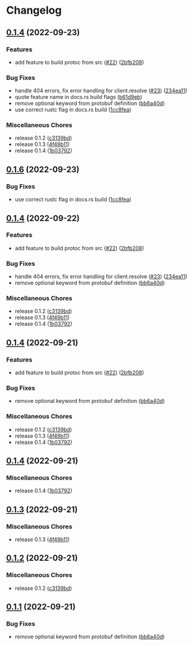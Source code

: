 # Changelog

## [0.1.4](https://github.com/yusefnapora/w3name-rust-client/compare/w3name-v0.1.6...w3name-v0.1.4) (2022-09-23)


### Features

* add feature to build protoc from src ([#22](https://github.com/yusefnapora/w3name-rust-client/issues/22)) ([2bfb208](https://github.com/yusefnapora/w3name-rust-client/commit/2bfb20822f3c53a9198b58c57b324debec5e721d))


### Bug Fixes

* handle 404 errors, fix error handling for client.resolve ([#23](https://github.com/yusefnapora/w3name-rust-client/issues/23)) ([234ea11](https://github.com/yusefnapora/w3name-rust-client/commit/234ea118efef86c0fa454a3e9f4bbb98e7929ff9))
* quote feature name in docs.rs build flags ([b61d9eb](https://github.com/yusefnapora/w3name-rust-client/commit/b61d9eb24f4092584eb6c8f268a1661a1740cd56))
* remove optional keyword from protobuf definition ([bb6a40d](https://github.com/yusefnapora/w3name-rust-client/commit/bb6a40d9c4cca243db29c846a3655c0ef638e43a))
* use correct rustc flag in docs.rs build ([1cc8fea](https://github.com/yusefnapora/w3name-rust-client/commit/1cc8fead87dd1dbd0720dcc7ff9daee2ff938a2c))


### Miscellaneous Chores

* release 0.1.2 ([c3139bd](https://github.com/yusefnapora/w3name-rust-client/commit/c3139bd7c171400b8523a6e01662405078f63854))
* release 0.1.3 ([4f49b11](https://github.com/yusefnapora/w3name-rust-client/commit/4f49b11cccd6ea813d7643e79ea41add5fb0d88b))
* release 0.1.4 ([1b03792](https://github.com/yusefnapora/w3name-rust-client/commit/1b03792607f5b7a6ce930176c1ae1bb36336c8e1))

## [0.1.6](https://github.com/yusefnapora/w3name-rust-client/compare/w3name-v0.1.5...w3name-v0.1.6) (2022-09-23)


### Bug Fixes

* use correct rustc flag in docs.rs build ([1cc8fea](https://github.com/yusefnapora/w3name-rust-client/commit/1cc8fead87dd1dbd0720dcc7ff9daee2ff938a2c))

## [0.1.4](https://github.com/yusefnapora/w3name-rust-client/compare/w3name-v0.1.4...w3name-v0.1.4) (2022-09-22)


### Features

* add feature to build protoc from src ([#22](https://github.com/yusefnapora/w3name-rust-client/issues/22)) ([2bfb208](https://github.com/yusefnapora/w3name-rust-client/commit/2bfb20822f3c53a9198b58c57b324debec5e721d))


### Bug Fixes

* handle 404 errors, fix error handling for client.resolve ([#23](https://github.com/yusefnapora/w3name-rust-client/issues/23)) ([234ea11](https://github.com/yusefnapora/w3name-rust-client/commit/234ea118efef86c0fa454a3e9f4bbb98e7929ff9))
* remove optional keyword from protobuf definition ([bb6a40d](https://github.com/yusefnapora/w3name-rust-client/commit/bb6a40d9c4cca243db29c846a3655c0ef638e43a))


### Miscellaneous Chores

* release 0.1.2 ([c3139bd](https://github.com/yusefnapora/w3name-rust-client/commit/c3139bd7c171400b8523a6e01662405078f63854))
* release 0.1.3 ([4f49b11](https://github.com/yusefnapora/w3name-rust-client/commit/4f49b11cccd6ea813d7643e79ea41add5fb0d88b))
* release 0.1.4 ([1b03792](https://github.com/yusefnapora/w3name-rust-client/commit/1b03792607f5b7a6ce930176c1ae1bb36336c8e1))

## [0.1.4](https://github.com/yusefnapora/w3name-rust-client/compare/w3name-v0.1.4...w3name-v0.1.4) (2022-09-21)


### Features

* add feature to build protoc from src ([#22](https://github.com/yusefnapora/w3name-rust-client/issues/22)) ([2bfb208](https://github.com/yusefnapora/w3name-rust-client/commit/2bfb20822f3c53a9198b58c57b324debec5e721d))


### Bug Fixes

* remove optional keyword from protobuf definition ([bb6a40d](https://github.com/yusefnapora/w3name-rust-client/commit/bb6a40d9c4cca243db29c846a3655c0ef638e43a))


### Miscellaneous Chores

* release 0.1.2 ([c3139bd](https://github.com/yusefnapora/w3name-rust-client/commit/c3139bd7c171400b8523a6e01662405078f63854))
* release 0.1.3 ([4f49b11](https://github.com/yusefnapora/w3name-rust-client/commit/4f49b11cccd6ea813d7643e79ea41add5fb0d88b))
* release 0.1.4 ([1b03792](https://github.com/yusefnapora/w3name-rust-client/commit/1b03792607f5b7a6ce930176c1ae1bb36336c8e1))

## [0.1.4](https://github.com/yusefnapora/w3name-rust-client/compare/w3name-v0.1.3...w3name-v0.1.4) (2022-09-21)


### Miscellaneous Chores

* release 0.1.4 ([1b03792](https://github.com/yusefnapora/w3name-rust-client/commit/1b03792607f5b7a6ce930176c1ae1bb36336c8e1))

## [0.1.3](https://github.com/yusefnapora/w3name-rust-client/compare/w3name-v0.1.2...w3name-v0.1.3) (2022-09-21)


### Miscellaneous Chores

* release 0.1.3 ([4f49b11](https://github.com/yusefnapora/w3name-rust-client/commit/4f49b11cccd6ea813d7643e79ea41add5fb0d88b))

## [0.1.2](https://github.com/yusefnapora/w3name-rust-client/compare/w3name-v0.1.1...w3name-v0.1.2) (2022-09-21)


### Miscellaneous Chores

* release 0.1.2 ([c3139bd](https://github.com/yusefnapora/w3name-rust-client/commit/c3139bd7c171400b8523a6e01662405078f63854))

## [0.1.1](https://github.com/yusefnapora/w3name-rust-client/compare/w3name-v0.1.0...w3name-v0.1.1) (2022-09-21)


### Bug Fixes

* remove optional keyword from protobuf definition ([bb6a40d](https://github.com/yusefnapora/w3name-rust-client/commit/bb6a40d9c4cca243db29c846a3655c0ef638e43a))

